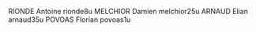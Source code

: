 RIONDE Antoine 		rionde8u
MELCHIOR Damien 	melchior25u
ARNAUD Elian 		arnaud35u
POVOAS Florian 		povoas1u


